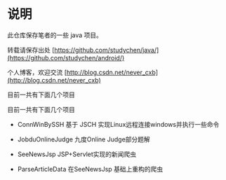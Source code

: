 说明
=======
此仓库保存笔者的一些 java 项目。

转载请保存出处 [https://github.com/studychen/java/](https://github.com/studychen/android/)

个人博客，欢迎交流 [http://blog.csdn.net/never_cxb](http://blog.csdn.net/never_cxb)

目前一共有下面几个项目

目前一共有下面几个项目

- ConnWinBySSH 基于 JSCH 实现Linux远程连接windows并执行一些命令

- JobduOnlineJudge 九度Online Judge部分题解

- SeeNewsJsp	JSP+Servlet实现的新闻爬虫

- ParseArticleData 在SeeNewsJsp	基础上重构的爬虫
